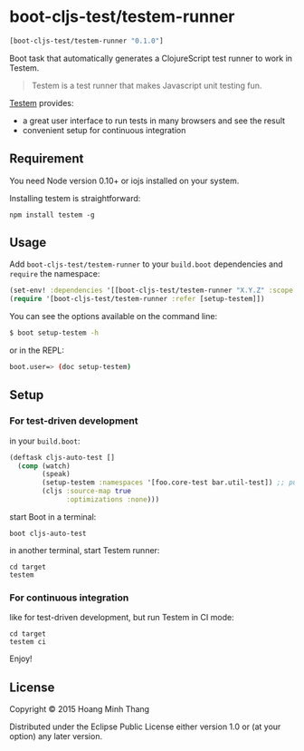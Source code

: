 # boot-cljs-test/testem-runner

```clj
[boot-cljs-test/testem-runner "0.1.0"]
```

Boot task that automatically generates a ClojureScript test runner
to work in Testem.

> Testem is a test runner that makes Javascript unit testing fun.

[Testem](https://github.com/airportyh/testem) provides:

 - a great user interface to run tests in many browsers and see the
 result
 - convenient setup for continuous integration

## Requirement

You need Node version 0.10+ or iojs installed on your system.

Installing testem is straightforward:

```
npm install testem -g
```

## Usage

Add `boot-cljs-test/testem-runner` to your `build.boot` dependencies
and `require` the namespace:

```clj
(set-env! :dependencies '[[boot-cljs-test/testem-runner "X.Y.Z" :scope "test"]])
(require '[boot-cljs-test/testem-runner :refer [setup-testem]])
```

You can see the options available on the command line:

```bash
$ boot setup-testem -h
```

or in the REPL:

```bash
boot.user=> (doc setup-testem)
```

## Setup

### For test-driven development

in your `build.boot`:

```clj
(deftask cljs-auto-test []
  (comp (watch)
        (speak)
        (setup-testem :namespaces '[foo.core-test bar.util-test]) ;; put it before `cljs` task
        (cljs :source-map true
              :optimizations :none)))
```

start Boot in a terminal:

```
boot cljs-auto-test
```

in another terminal, start Testem runner:

```
cd target
testem
```

### For continuous integration

like for test-driven development, but run Testem in CI mode:

```
cd target
testem ci
```

Enjoy!

## License

Copyright © 2015 Hoang Minh Thang

Distributed under the Eclipse Public License either version 1.0 or (at
your option) any later version.
